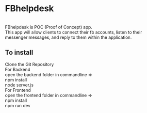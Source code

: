 # FBhelpdesk
<br>
FBhelpdesk is POC (Proof of Concept) app. 
<br>
This app will allow clients to connect their fb accounts, listen to their messenger messages, and reply to them within the application.
<br>
<h2>To install </h2>
Clone the Git Repository
<br>
For Backend
<br>
open the backend folder in commandline => 
<br>
npm install
<br>
node server.js
<br>
For Frontend
<br>
open the frontend folder in commandline =>
<br>
npm install
<br>
npm run dev


